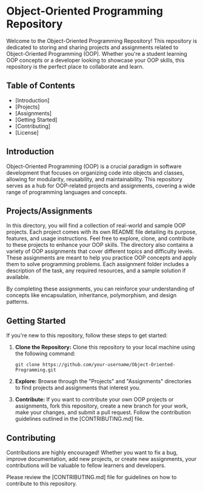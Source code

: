 # Object-Oriented Programming Repository

Welcome to the Object-Oriented Programming Repository! This repository is dedicated to storing and sharing projects and assignments related to Object-Oriented Programming (OOP). Whether you're a student learning OOP concepts or a developer looking to showcase your OOP skills, this repository is the perfect place to collaborate and learn.

## Table of Contents

- [Introduction]
- [Projects]
- [Assignments]
- [Getting Started]
- [Contributing]
- [License]

## Introduction

Object-Oriented Programming (OOP) is a crucial paradigm in software development that focuses on organizing code into objects and classes, allowing for modularity, reusability, and maintainability. This repository serves as a hub for OOP-related projects and assignments, covering a wide range of programming languages and concepts.

## Projects/Assignments

In this directory, you will find a collection of real-world and sample OOP projects. Each project comes with its own README file detailing its purpose, features, and usage instructions. Feel free to explore, clone, and contribute to these projects to enhance your OOP skills.
The directory also contains a variety of OOP assignments that cover different topics and difficulty levels. These assignments are meant to help you practice OOP concepts and apply them to solve programming problems. Each assignment folder includes a description of the task, any required resources, and a sample solution if available.

By completing these assignments, you can reinforce your understanding of concepts like encapsulation, inheritance, polymorphism, and design patterns.

## Getting Started

If you're new to this repository, follow these steps to get started:

1. **Clone the Repository:** Clone this repository to your local machine using the following command:
   ```
   git clone https://github.com/your-username/Object-Oriented-Programming.git
   ```

2. **Explore:** Browse through the "Projects" and "Assignments" directories to find projects and assignments that interest you.

3. **Contribute:** If you want to contribute your own OOP projects or assignments, fork this repository, create a new branch for your work, make your changes, and submit a pull request. Follow the contribution guidelines outlined in the [CONTRIBUTING.md] file.

## Contributing

Contributions are highly encouraged! Whether you want to fix a bug, improve documentation, add new projects, or create new assignments, your contributions will be valuable to fellow learners and developers.

Please review the [CONTRIBUTING.md] file for guidelines on how to contribute to this repository.
